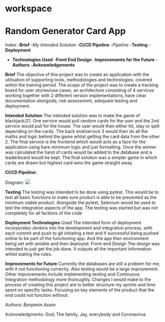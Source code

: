 # workspace
# Random Generator Card App
Index
-**Brief**
-*My Intended Solution*
-**CI/CD Pipeline**
-*Pipeline*
-**Testing**
-**Deployment**
-	**Technologies Used**
-**Front End Design**
-**Improvements for the Future**
-**Authors**
-**Acknowledgements**

**Brief** The objective of this project was to create an application with the utilisation of supporting tools, methodologies and technologies, covered within the training period. The scope of the project was to create a tracking board for user stories/use cases, an architecture consisting of 4 services working together with 2 different version implementations, have clear documentation alongside, risk assessment, adequate testing and deployment.

**Intended Solution** The intended solution was to make the game of blackjack/21. One service would pull random cards for the user and the 2nd service would pull for the house. The user would then either hit, stay or split depending on the cards. The back end/service 3 would then do all the maths and logic behind the game whilst getting the card data from the other 2. The final service is the frontend which would acts as a face for the application using bare minimum logic and just formatting. Once the winner was calculated the hand of cards would be added to the database and a leaderboard would be kept.
The final solution was a simpler game in which cards are drawn but highest card wins the game straight away. 

**CI/CD Pipeline:**

*Diagram:*
![](images/pipeline.png)

**Testing** The testing was intended to be done using pytest. This would be to test all basic functions to make sure product is able to be presented as the minimum viable product. Alongside the pytest, Selenium would be used to test the integration aspects of the app. The testing was started but was not completely for all factions of the code

**Deployment Technologies** Used The intended form of deployment incorporates Jenkins into the development and integration process, with each commit and push to git initiating a test and if successful being pushed online to be part of the functioning app. And the app then environment being set with ansible and then deployed.
Front-end Design The design was intended to just get the job done. It outputs all the important information whilst stating the rules.

**Improvements for Future** Currently the databases are still a problem for me, with it not functioning correctly. Also testing would be a large improvement. Other improvements include implementing testing and Continuous Integration methodology more thoroughly.
Changes I would make to the process of creating this project are to better structure my sprints and time spent on specific tasks. Focusing on key elements of the product that the end could not function without.

*Authors: Benjamin Asare*

Acknowledgments: God, The family, Jay, everybody and Coronavirus

